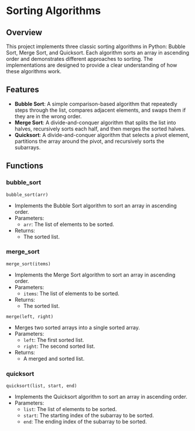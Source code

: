 # Sorting Algorithms

## Overview

This project implements three classic sorting algorithms in Python: Bubble Sort, Merge Sort, and Quicksort. Each algorithm sorts an array in ascending order and demonstrates different approaches to sorting. The implementations are designed to provide a clear understanding of how these algorithms work.

## Features

- **Bubble Sort**: A simple comparison-based algorithm that repeatedly steps through the list, compares adjacent elements, and swaps them if they are in the wrong order.
- **Merge Sort**: A divide-and-conquer algorithm that splits the list into halves, recursively sorts each half, and then merges the sorted halves.
- **Quicksort**: A divide-and-conquer algorithm that selects a pivot element, partitions the array around the pivot, and recursively sorts the subarrays.

## Functions

### bubble_sort

`bubble_sort(arr)`

- Implements the Bubble Sort algorithm to sort an array in ascending order.
- Parameters:
  - `arr`: The list of elements to be sorted.
- Returns:
  - The sorted list.

### merge_sort

`merge_sort(items)`

- Implements the Merge Sort algorithm to sort an array in ascending order.
- Parameters:
  - `items`: The list of elements to be sorted.
- Returns:
  - The sorted list.

 `merge(left, right)`

- Merges two sorted arrays into a single sorted array.
- Parameters:
  - `left`: The first sorted list.
  - `right`: The second sorted list.
- Returns:
  - A merged and sorted list.

### quicksort

`quicksort(list, start, end)`

- Implements the Quicksort algorithm to sort an array in ascending order.
- Parameters:
  - `list`: The list of elements to be sorted.
  - `start`: The starting index of the subarray to be sorted.
  - `end`: The ending index of the subarray to be sorted.